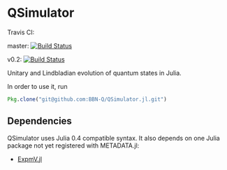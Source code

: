 # QSimulator
Travis CI:

master: [![Build Status](https://travis-ci.org/BBN-Q/QSimulator.jl.svg?branch=master)](https://travis-ci.org/BBN-Q/QSimulator.jl)

v0.2: [![Build Status](https://travis-ci.org/BBN-Q/QSimulator.jl.svg?branch=v0.2)](https://travis-ci.org/BBN-Q/QSimulator.jl)

Unitary and Lindbladian evolution of quantum states in Julia.

In order to use it, run

```julia
Pkg.clone("git@github.com:BBN-Q/QSimulator.jl.git")
```

## Dependencies

QSimulator uses Julia 0.4 compatible syntax.  It also depends on one Julia package not yet registered with METADATA.jl:
* [ExpmV.jl](https://github.com/marcusps/ExpmV.jl)
